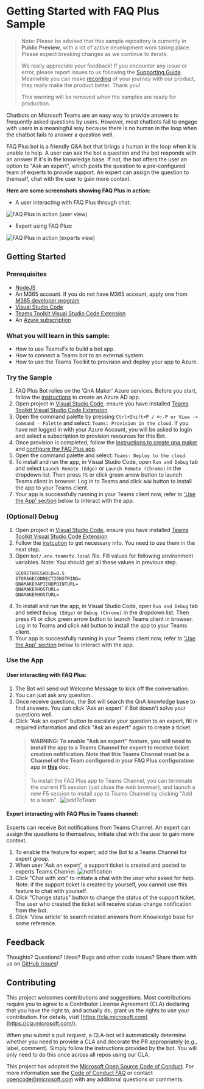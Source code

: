 # Getting Started with FAQ Plus Sample

> Note: Please be advised that this sample repository is currently in **Public Preview**, with a lot of active development work taking place. Please expect breaking changes as we continue to iterate. 
> 
>We really appreciate your feedback! If you encounter any issue or error, please report issues to us following the [Supporting Guide](./../SUPPORT.md). Meanwhile you can make [recording](https://aka.ms/teamsfx-record) of your journey with our product, they really make the product better. Thank you!
>
> This warning will be removed when the samples are ready for production.

Chatbots on Microsoft Teams are an easy way to provide answers to frequently asked questions by users. However, most chatbots fail to engage with users in a meaningful way because there is no human in the loop when the chatbot fails to answer a question well.

FAQ Plus bot is a friendly Q&A bot that brings a human in the loop when it is unable to help. A user can ask the bot a question and the bot responds with an answer if it's in the knowledge base. If not, the bot offers the user an option to "Ask an expert", which posts the question to a pre-configured team of experts to provide support. An expert can assign the question to themself, chat with the user to gain more context.

**Here are some screenshots showing FAQ Plus in action:**

*	A user interacting with FAQ Plus through chat:

![FAQ Plus in action (user view)](docs/images/FAQPlusEndUser.gif)

*	Expert using FAQ Plus:

![FAQ Plus in action (experts view)](docs/images/FAQPlusExperts.gif)

## Getting Started

### Prerequisites

- [NodeJS](https://nodejs.org/en/)
- An M365 account. If you do not have M365 account, apply one from [M365 developer program](https://developer.microsoft.com/en-us/microsoft-365/dev-program)
- [Visual Studio Code](https://code.visualstudio.com/)
- [Teams Toolkit Visual Studio Code Extension](https://aka.ms/teams-toolkit)
- An [Azure subscription](https://azure.microsoft.com/en-us/free/)

### What you will learn in this sample:

- How to use TeamsFx to build a bot app.
- How to connect a Teams bot to an external system.
- How to use the Teams Toolkit to provision and deploy your app to Azure.

### Try the Sample

1. FAQ Plus Bot relies on the 'QnA Maker' Azure services. Before you start, follow the [instructions](docs/deploy-qna-maker-services.md##step-1-register-azure-ad-applications) to create an Azure AD app.
2. Open project in [Visual Studio Code](https://code.visualstudio.com/), ensure you have installed [Teams Toolkit Visual Studio Code Extension](https://aka.ms/teams-toolkit)
3. Open the command palette by pressing `Ctrl+Shift+P / ⌘⇧-P or View -> Command - Palette` and select: `Teams: Provision in the cloud`. If you have not logged in with your Azure Account, you will be asked to login and select a subscription to provision resources for this Bot.
4. Once provision is completed, follow the [instructions to create qna maker](docs/deploy-qna-maker-services.md#step-2-create-the-qna-maker-knowledge-base) and [configure the FAQ Plus app](docs/deploy-qna-maker-services.md#step-3-finish-configuring-the-faq-plus-app).
5. Open the command palette and select: `Teams: Deploy to the cloud`.
6. To install and run the app, in Visual Studio Code, open `Run and Debug` tab and select `Launch Remote (Edge)` or `Launch Remote (Chrome)` in the dropdown list. Then press `F5` or click green arrow button to launch Teams client in browser. Log in to Teams and click `Add` button to install the app to your Teams client.
7. Your app is successfully running in your Teams client now, refer to ['Use the App' section](#use-the-app) below to interact with the app.

### (Optional) Debug

1. Open project in [Visual Studio Code](https://code.visualstudio.com/), ensure you have installed [Teams Toolkit Visual Studio Code Extension](https://aka.ms/teams-toolkit)
2. Follow the [instcution](docs/deploy-qna-maker-services.md#step-4-prepare-required-parameters-for-teams-bot-app) to get necessary info. You need to use them in the next step.
3. Open `bot/.env.teamsfx.local` file. Fill values for following environment variables. Note: You should get all these values in previous step.
    ```
    SCORETHRESHOLD=0.5
    STORAGECONNECTIONSTRING=
    QNAMAKERAPIENDPOINTURL=
    QNAMAKERHOSTURL=
    QNAMAKERHOSTURL=
    ```
4. To install and run the app, in Visual Studio Code, open `Run and Debug` tab and select `Debug (Edge)` or `Debug (Chrome)` in the dropdown list. Then press `F5` or click green arrow button to launch Teams client in browser. Log in to Teams and click `Add` button to install the app to your Teams client.
5. Your app is successfully running in your Teams client now, refer to ['Use the App' section](#use-the-app) below to interact with the app.

### Use the App

#### User interacting with FAQ Plus:

1. The Bot will send out Welcome Message to kick off the conversation.
2. You can just ask any question.
3. Once receive questions, the Bot will search the QnA knowledge base to find answers. You can click 'Ask an expert' if Bot doesn't solve your questions well.
4. Click "Ask an expert" button to escalate your question to an expert, fill in required information and click "Ask an expert" again to create a ticket.
    > #### WARNING: To enable "Ask an expert" feature, you will need to install the app to a Teams Channel for expert to receive ticket creation notification. Note that this Teams Channel must be a Channel of the Team configured in your FAQ Plus configuration app in [this](docs/deploy-qna-maker-services.md) doc.
    > To install the FAQ Plus app to Teams Channel, you can terminate the current F5 session (just close the web browser), and launch a new F5 session to install app to Teams Channel by clicking "Add to a team".. 
    >  ![addToTeam](docs/images/addToTeam.png)

#### Expert interacting with FAQ Plus in Teams channel:

Experts can receive Bot notifications from Teams Channel. An expert can assign the questions to themselves, initiate chat with the user to gain more context.
1. To enable the feature for expert, add the Bot to a Teams Channel for expert group.
2. When user 'Ask an expert', a support ticket is created and posted to experts Teams Channel.
    ![notification](docs/images/notificationCard.png)
4. Click "Chat with xxx" to initiate a chat with the user who asked for help. Note: if the support ticket is created by yourself, you cannot use this feature to chat with yourself.
5. Click "Change status" button to change the status of the support ticket. The user who created the ticket will receive status change notification from the bot.
6. Click 'View article' to search related answers from Knowledge base for some reference.


## Feedback

Thoughts? Questions? Ideas? Bugs and other code issues? Share them with us on [GitHub Issues](https://github.com/OfficeDev/TeamsFx-Samples/issues)!

## Contributing

This project welcomes contributions and suggestions. Most contributions require you to agree to a Contributor License Agreement (CLA) declaring that you have the right to, and actually do, grant us the rights to use your contribution. For details, visit [https://cla.microsoft.com](https://cla.microsoft.com/).

When you submit a pull request, a CLA-bot will automatically determine whether you need to provide a CLA and decorate the PR appropriately (e.g., label, comment). Simply follow the instructions provided by the bot. You will only need to do this once across all repos using our CLA.

This project has adopted the [Microsoft Open Source Code of Conduct](https://opensource.microsoft.com/codeofconduct/). For more information see the [Code of Conduct FAQ](https://opensource.microsoft.com/codeofconduct/FAQ/) or contact [opencode@microsoft.com](mailto:opencode@microsoft.com) with any additional questions or comments.
